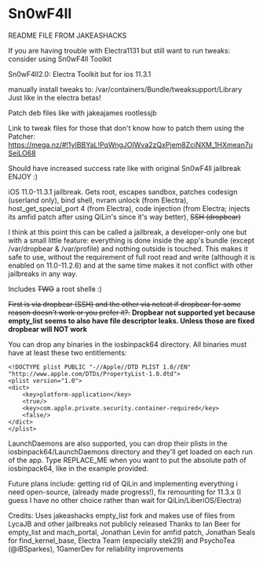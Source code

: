 # Sn0wF4ll

README FILE FROM JAKEASHACKS 

If you are having trouble with Electra1131 but still want to run tweaks:
consider using Sn0wF4ll Toolkit

Sn0wF4ll2.0: Electra Toolkit but for ios 11.3.1

manually install tweaks to: /var/containers/Bundle/tweaksupport/Library
Just like in the electra betas!

Patch deb files like with jakeajames rootlessjb 

Link to tweak files for those that don't know how to patch them using the Patcher:
https://mega.nz/#!1yIBBYaL!PqWngJOIWva2zQxPjem8ZciNXM_1HXmean7uSeiLO68

Should have increased success rate like with original Sn0wF4ll jailbreak 
ENJOY :)

iOS 11.0-11.3.1 jailbreak. Gets root, escapes sandbox, patches codesign (userland only), bind shell, nvram unlock (from Electra), host_get_special_port 4 (from Electra), code injection (from Electra; injects its amfid patch after using QiLin's since it's way better), ~~SSH (dropbear)~~

I think at this point this can be called a jailbreak, a developer-only one but with a small little feature: everything is done inside the app's bundle (except /var/dropbear & /var/profile) and nothing outside is touched. This makes it safe to use, without the requirement of full root read and write (although it is enabled on 11.0-11.2.6) and at the same time makes it not conflict with other jailbreaks in any way.


Includes ~~TWO~~ a root shell~~s~~ :)

~~First is via dropbear (SSH) and the other via netcat if dropbear for some reason  doesn't work or you prefer it?.~~ **Dropbear not supported yet because empty_list seems to also have file descriptor leaks. Unless those are fixed dropbear will NOT work**

You can drop any binaries in the iosbinpack64 directory. All binaries must have at least these two entitlements:

    <!DOCTYPE plist PUBLIC "-//Apple//DTD PLIST 1.0//EN" "http://www.apple.com/DTDs/PropertyList-1.0.dtd">
    <plist version="1.0">
    <dict>
        <key>platform-application</key>
        <true/>
        <key>com.apple.private.security.container-required</key>
        <false/>
    </dict>
    </plist>

LaunchDaemons are also supported, you can drop their plists in the iosbinpack64/LaunchDaemons directory and they'll get loaded on each run of the app. Type REPLACE_ME when you want to put the absolute path of iosbinpack64, like in the example provided.

Future plans include: getting rid of QiLin and implementing everything i need open-source, (already made progress!), fix remounting for 11.3.x (I guess I have no other choice rather than wait for QiLin/LiberiOS/Electra)

Credits: Uses jakeashacks empty_list fork and makes use of files from LycaJB and other jailbreaks not publicly released Thanks to Ian Beer for empty_list and mach_portal, Jonathan Levin for amfid patch, Jonathan Seals for find_kernel_base, Electra Team (especially stek29) and PsychoTea (@iBSparkes), 1GamerDev for reliability improvements
